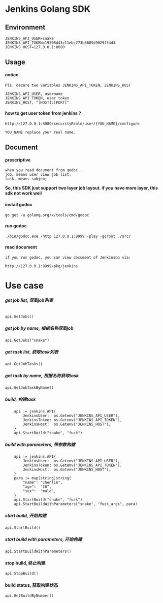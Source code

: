 # Jenkins Golang SDK


## Environment
    JENKINS_API_USER=snake
    JENKINS_API_TOKEN=19505d43c11ebc773b5689d9029f54d3
    JENKINS_HOST=127.0.0.1:8080
    
## Usage

#### notice    
    Pls. decare two variables JENKINS_API_TOKEN, JENKINS_HOST

    JENKINS_API_USER, username
    JENKINS_API_TOKEN, user token
    JENKINS_HOST, "[HOST]:[PORT]"
    
#### how to get user token from jenkins ?
    http://127.0.0.1:8080/securityRealm/user/{YOU_NAME}/configure
    
    YOU_NAME replace your real name.
    
    
## Document

#### prescriptive
    when you read document from godoc.
    job, means user view job list;
    task, means subjob;
    
**So, this SDK just support two layer job layout. if you have more layer, this sdk not work well**
       
#### install godoc
    go get -u golang.org/x/tools/cmd/godoc
    
#### run godoc 
    ./bin/godoc.exe -http 127.0.0.1:9999 -play -goroot ./src/

#### read document
    if you run godoc, you can view document of JenkinsGo via:

    http://127.0.0.1:9999/pkg/jenkins
    
    
# Use case

##### get job list, 获取job列表
```test

api.GetJobs()
```
##### get job by name, 根据名称获取job
```test
api.GetJobs("snake")
```
##### get task list, 获取task列表
```test
api.GetJobTasks()
```
##### get task by name, 根据名称获取task
```test
api.GetJobTaskByName()
```
##### build, 构建task
```test
	api := jenkins.API{
		JenkinsUser:  os.Getenv("JENKINS_API_USER"),
		JenkinsToken: os.Getenv("JENKINS_API_TOKEN"),
		JenkinsHost:  os.Getenv("JENKINS_HOST"),
	}
	api.StartBuild("snake", "fuck")
```
##### build with parameters, 带参数构建

```test
	api := jenkins.API{
		JenkinsUser:  os.Getenv("JENKINS_API_USER"),
		JenkinsToken: os.Getenv("JENKINS_API_TOKEN"),
		JenkinsHost:  os.Getenv("JENKINS_HOST"),
	}
	para := map[string]string{
		"name": "chenlin",
		"age":  "18",
		"sex":  "male",
	}
	api.StartBuild("snake", "fuck")
	api.StartBuildWithParameters("snake", "fuck_args", para)
```

##### start build, 开始构建 

```
api.StartBuild()
```

##### start build with parameters, 开始构建 

```
api.StartBuildWithParameters()
```

#### stop build, 终止构建

```
api.StopBuild()
```

#### build status, 获取构建状态

```
api.GetBuildByNumber()

```